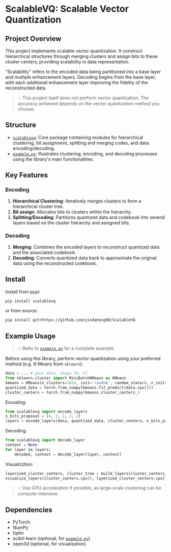 # ScalableVQ: Scalable Vector Quantization

## Project Overview

This project implements scalable vector quantization.
It construct hierarchical structures through merging clusters and assign bits to these cluster centers, providing scalability in data representation.

"Scalability" refers to the encoded data being partitioned into a base layer and multiple enhancement layers.
Decoding begins from the base layer, with each additional enhancement layer improving the fidelity of the reconstructed data.

>💡 This project itself does not perform vector quantization. The accuracy achieved depends on the vector quantization method you choose.

## Structure
- [`scalablevq`](./scalablevq): Core package containing modules for hierarchical clustering, bit assignment, splitting and merging codes, and data encoding/decoding.
- [`example.py`](./example.py): Illustrates clustering, encoding, and decoding processes using the library's main functionalities.

## Key Features

### Encoding

1. **Hierarchical Clustering**: Iteratively merges clusters to form a hierarchical cluster tree.
2. **Bit assign**: Allocates bits to clusters within the hierarchy.
3. **Splitting/Encoding**: Partitions quantized data and codebook into several layers based on the cluster hierarchy and assigned bits.

### Decoding
1. **Merging**: Combines the encoded layers to reconstruct quantized data and the associated codebook.
2. **Decoding**: Converts quantized data back to approximate the original data using the reconstructed codebook.

## Install

Install from pypi:
```sh
pip install scalablevq
```
or from source:
```sh
pip install git+https://github.com/yindaheng98/ScalableVQ
```

## Example Usage

>💡 Refer to [`example.py`](./example.py) for a complete example.

Before using this library, perform vector quantization using your preferred method (e.g. K-Means from `sklearn`):
```python
data = ... # your data, shape [N, C]
from sklearn.cluster import MiniBatchKMeans as KMeans
kmeans = KMeans(n_clusters=1024, init='random', random_state=0, n_init="auto")
quantized_data = torch.from_numpy(kmeans.fit_predict(data.cpu()))
cluster_centers = torch.from_numpy(kmeans.cluster_centers_)
```

Encoding:
```python
from scalablevq import encode_layers
n_bits_proposal = [4, 2, 2, 2, 2]
layers = encode_layers(data, quantized_data, cluster_centers, n_bits_proposal)
```

Decoding:
```python
from scalablevq import decode_layer
context = None
for layer in layers:
    decoded, context = decode_layer(layer, context)
```

Visualizztion:
```python
layerized_cluster_centers, cluster_tree = build_layers(cluster_centers, data, quantized_data, final_clusters=2**n_bits_proposal[0])
visualize_layers(cluster_centers.cpu(), layerized_cluster_centers.cpu(), cluster_tree, data=None)
```

>💡 Use GPU acceleration if possible, as large-scale clustering can be compute-intensive.

## Dependencies
- PyTorch  
- NumPy  
- tqdm
- scikit-learn (optional, for [`example.py`](./example.py))
- open3d (optional, for visualization)
